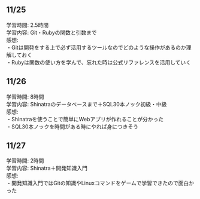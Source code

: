 ## 11/25  
学習時間: 2.5時間  
学習内容: Git・Rubyの関数と引数まで  
感想:  
・Gitは開発をする上で必ず活用するツールなのでどのような操作があるのか理解しておく  
・Rubyは関数の使い方を学んで、忘れた時は公式リファレンスを活用していく  

## 11/26  
学習時間: 8時間  
学習内容: Shinatraのデータベースまで＋SQL30本ノック初級・中級  
感想:  
・Shinatraを使うことで簡単にWebアプリが作れることが分かった  
・SQL30本ノックを時間がある時にやれば身につきそう  

## 11/27  
学習時間: 2時間  
学習内容: Shinatra＋開発知識入門  
感想:  
・開発知識入門ではGitの知識やLinuxコマンドをゲームで学習できたので面白かった    
